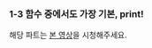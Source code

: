 ### 1-3 함수 중에서도 가장 기본, print!

해당 파트는 [본 영상](https://www.youtube.com/watch?v=Ulfudc1pF5Q&feature=youtu.be )을 시청해주세요.
